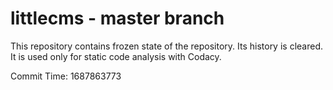 # littlecms - master branch

This repository contains frozen state of the repository.
Its history is cleared. It is used only for static code
analysis with Codacy.

Commit Time: 1687863773